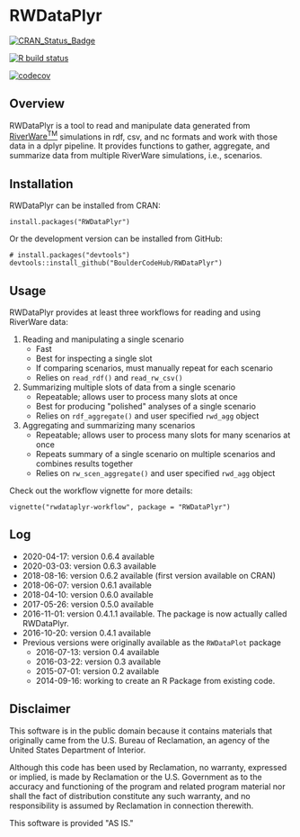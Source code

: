 RWDataPlyr
=================

<!-- badges: start -->
[![CRAN_Status_Badge](https://www.r-pkg.org/badges/version/RWDataPlyr)](https://cran.r-project.org/package=RWDataPlyr)

[![R build status](https://github.com/BoulderCodeHub/RWDataPlyr/workflows/R-CMD-check/badge.svg)](https://github.com/BoulderCodeHub/RWDataPlyr/actions)

[![codecov](https://codecov.io/gh/BoulderCodeHub/RWDataPlyr/branch/master/graphs/badge.svg)](https://codecov.io/gh/BoulderCodeHub/RWDataPlyr)
<!-- badges: end -->

## Overview

RWDataPlyr is a tool to read and manipulate data generated from [RiverWare<sup>TM</sup>](http://www.riverware.org) simulations in rdf, csv, and nc formats and work with those data in a dplyr pipeline. It provides functions to gather,  aggregate, and summarize data from multiple RiverWare simulations, i.e., scenarios.

## Installation

RWDataPlyr can be installed from CRAN:

```{r, eval = FALSE}
install.packages("RWDataPlyr")
```

Or the development version can be installed from GitHub:

```{r, eval=FALSE}
# install.packages("devtools")
devtools::install_github("BoulderCodeHub/RWDataPlyr")
```

## Usage

RWDataPlyr provides at least three workflows for reading and using RiverWare data:

1. Reading and manipulating a single scenario
    * Fast
    * Best for inspecting a single slot
    * If comparing scenarios, must manually repeat for each scenario
    * Relies on `read_rdf()` and `read_rw_csv()`
2. Summarizing multiple slots of data from a single scenario
    * Repeatable; allows user to process many slots at once
    * Best for producing "polished" analyses of a single scenario
    * Relies on `rdf_aggregate()` and user specified `rwd_agg` object
3. Aggregating and summarizing many scenarios
    * Repeatable; allows user to process many slots for many scenarios at once
    * Repeats summary of a single scenario on multiple scenarios and combines results together
    * Relies on `rw_scen_aggregate()` and user specified `rwd_agg` object

Check out the workflow vignette for more details:

```{r, eval = FALSE}
vignette("rwdataplyr-workflow", package = "RWDataPlyr")
```

## Log
* 2020-04-17: version 0.6.4 available
* 2020-03-03: version 0.6.3 available
* 2018-08-16: version 0.6.2 available (first version available on CRAN)
* 2018-06-07: version 0.6.1 available
* 2018-04-10: version 0.6.0 available
* 2017-05-26: version 0.5.0 available
* 2016-11-01: version 0.4.1.1 available. The package is now actually called RWDataPlyr.
* 2016-10-20: version 0.4.1 available
* Previous versions were originally available as the `RWDataPlot` package
  * 2016-07-13: version 0.4 available
  * 2016-03-22: version 0.3 available
  * 2015-07-01: version 0.2 available
  * 2014-09-16: working to create an R Package from existing code.
  
## Disclaimer

This software is in the public domain because it contains materials that originally came from the U.S. Bureau of Reclamation, an agency of the United States Department of Interior. 

Although this code has been used by Reclamation, no warranty, expressed or implied, is made by Reclamation or the U.S. Government as to the accuracy and functioning of the program and related program material nor shall the fact of distribution constitute any such warranty, and no responsibility is assumed by Reclamation in connection therewith.

This software is provided "AS IS."
